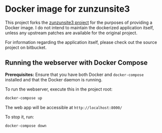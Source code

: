 # Docker image for zunzunsite3

This project forks the [zunzunsite3 project](https://bitbucket.org/zunzuncode/zunzunsite3/src/master/)
for the purposes of providing a Docker image. I do not intend to maintain the dockerized application
itself, unless any upstream patches are available for the original
project.

For information regarding the application itself, please check out the
source project on bitbucket.

## Running the webserver with Docker Compose

**Prerequisites:** Ensure that you have both Docker and `docker-compose` installed
and that the Docker daemon is running.

To run the webserver, execute this in the project root:
```bash
docker-compose up
```
The web app will be accessible at `http://localhost:8000/`

To stop it, run:
```bash
docker-compose down
```
